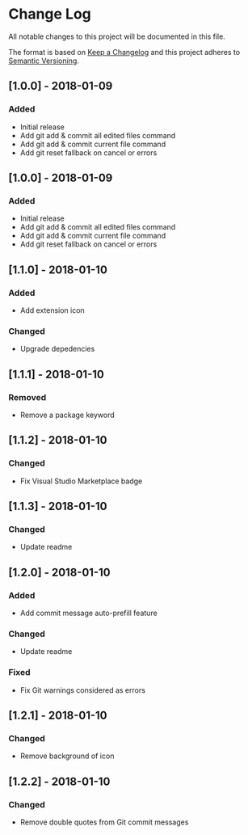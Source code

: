 # Change Log

All notable changes to this project will be documented in this file.

The format is based on [Keep a Changelog](http://keepachangelog.com/en/1.0.0/)
and this project adheres to [Semantic Versioning](http://semver.org/spec/v2.0.0.html).

## [1.0.0] - 2018-01-09

### Added
- Initial release
- Add git add & commit all edited files command
- Add git add & commit current file command
- Add git reset fallback on cancel or errors

## [1.0.0] - 2018-01-09

### Added
- Initial release
- Add git add & commit all edited files command
- Add git add & commit current file command
- Add git reset fallback on cancel or errors

## [1.1.0] - 2018-01-10

### Added
- Add extension icon

### Changed
- Upgrade depedencies

## [1.1.1] - 2018-01-10

### Removed
- Remove a package keyword

## [1.1.2] - 2018-01-10

### Changed
- Fix Visual Studio Marketplace badge

## [1.1.3] - 2018-01-10

### Changed
- Update readme

## [1.2.0] - 2018-01-10

### Added
- Add commit message auto-prefill feature

### Changed
- Update readme

### Fixed
- Fix Git warnings considered as errors

## [1.2.1] - 2018-01-10

### Changed
- Remove background of icon

## [1.2.2] - 2018-01-10

### Changed
- Remove double quotes from Git commit messages
